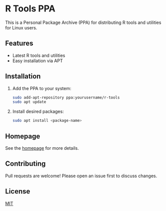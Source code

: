 # R Tools PPA

This is a Personal Package Archive (PPA) for distributing R tools and utilities for Linux users.

## Features

- Latest R tools and utilities
- Easy installation via APT

## Installation

1. Add the PPA to your system:
   ```sh
   sudo add-apt-repository ppa:yourusername/r-tools
   sudo apt update
   ```

2. Install desired packages:
   ```sh
   sudo apt install <package-name>
   ```

## Homepage

See the [homepage](index.html) for more details.

## Contributing

Pull requests are welcome! Please open an issue first to discuss changes.

## License

[MIT](LICENSE)
